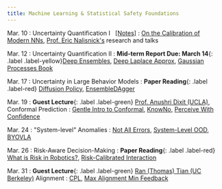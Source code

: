 ```yaml
---
title: Machine Learning & Statistical Safety Foundations
---
```


Mar. 10
: Uncertainty Quantification I &nbsp; [[Notes]](./assets/pdfs/Lecture9_uq_pt1.pdf)
  : [On the Calibration of Modern NNs](https://arxiv.org/abs/1706.04599), [Prof. Eric Nalisnick's](https://enalisnick.github.io/) research and talks
  <!-- **HW #3 Out**{: .label .label-default} -->

Mar. 12
: Uncertainty Quantification II
  : **Mid-term Report Due: March 14**{: .label .label-yellow}[Deep Ensembles](https://arxiv.org/abs/1612.01474), [Deep Laplace Approx](https://arxiv.org/abs/2106.14806), [Gaussian Processes Book](https://gaussianprocess.org/gpml/chapters/RW.pdf)   


Mar. 17
: Uncertainty in Large Behavior Models
  : **Paper Reading**{: .label .label-red} [Diffusion Policy](https://arxiv.org/pdf/2303.04137), [EnsembleDAgger](https://arxiv.org/abs/1807.08364) 

Mar. 19
: **Guest Lecture**{: .label .label-green} [Prof. Anushri Dixit (UCLA)](https://www.anushridixit.com/), Conformal Prediction
  : [Gentle Intro to Conformal](https://arxiv.org/abs/2107.07511), [KnowNo](https://arxiv.org/abs/2307.01928), [Perceive With Confidence](https://arxiv.org/abs/2403.08185)

Mar. 24
: "System-level" Anomalies
  : [Not All Errors](https://arxiv.org/abs/2403.04745), [System-Level OOD](https://arxiv.org/abs/2212.14020), [BYOVLA](https://arxiv.org/abs/2410.01971)

Mar. 26 
: Risk-Aware Decision-Making 
  : **Paper Reading**{: .label .label-red} [What is Risk in Robotics?](https://arxiv.org/abs/1710.11040), [Risk-Calibrated Interaction](https://arxiv.org/abs/2403.15959)


Mar. 31
: **Guest Lecture**{: .label .label-green} [Ran (Thomas) Tian (UC Berkeley)](https://thomasrantian.github.io/) Alignment
  : [CPL](https://arxiv.org/pdf/2310.13639), [Max Alignment Min Feedback](https://arxiv.org/abs/2412.04835)

